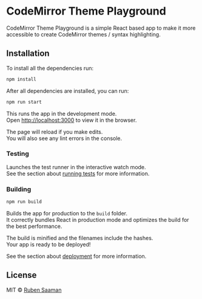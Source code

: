 # CodeMirror Theme Playground

CodeMirror Theme Playground is a simple React based app to make it more accessible to create CodeMirror themes / syntax highlighting.

## Installation

To install all the dependencies run:

```sh
npm install
```

After all dependencies are installed, you can run:

```sh
npm run start
```

This runs the app in the development mode.\
Open [http://localhost:3000](http://localhost:3000) to view it in the browser.

The page will reload if you make edits.\
You will also see any lint errors in the console.

### Testing

Launches the test runner in the interactive watch mode.\
See the section about [running tests](https://facebook.github.io/create-react-app/docs/running-tests) for more information.

### Building

```sh
npm run build
```

Builds the app for production to the `build` folder.\
It correctly bundles React in production mode and optimizes the build for the best performance.

The build is minified and the filenames include the hashes.\
Your app is ready to be deployed!

See the section about [deployment](https://facebook.github.io/create-react-app/docs/deployment) for more information.

## License

MIT &copy; [Ruben Saaman](https://github.com/RubenSmn/)
